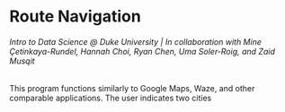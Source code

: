 # Route Navigation

###### Intro to Data Science @ Duke University | In collaboration with Mine Çetinkaya-Rundel, Hannah Choi, Ryan Chen, Uma Soler-Roig, and Zaid Musqit

This program functions similarly to Google Maps, Waze, and other comparable applications. The user indicates two cities 
